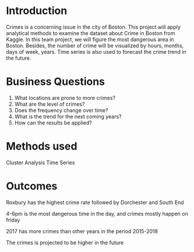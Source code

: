 # Introduction
Crimes is a concerning issue in the city of Boston. This project will apply analytical methods to examine the dataset about Crime in Boston from Kaggle. In this team project, we will figure the most dangerous area in Boston. Besides, the number of crime will be visualized by hours, months, days of week, years. Time series is also used to forecast the crime trend in the future.

# Business Questions
1. What locations are prone to more crimes?
2. What are the level of crimes?
3. Does the frequency change over time?
4. What is the trend for the next coming years?
5. How can the results be applied?

# Methods used
Cluster Analysis
Time Series

# Outcomes
Roxbury has the highest crime rate followed by Dorchester and South End

4-6pm is the most dangerous time in the day, and crimes mostly happen on friday

2017 has more crimes than other years in the period 2015-2018

The crimes is projected to be higher in the future
